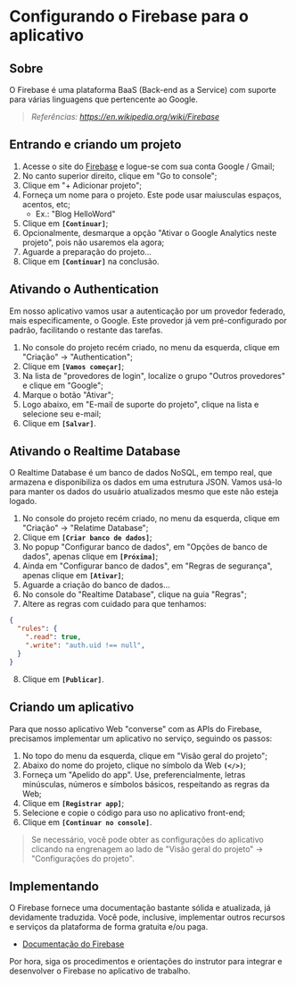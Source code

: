 
# Configurando o Firebase para o aplicativo

## Sobre
O Firebase é uma plataforma BaaS (Back-end as a Service) com suporte para várias linguagens que pertencente ao Google.

> *Referências: https://en.wikipedia.org/wiki/Firebase*

## Entrando e criando um projeto

1. Acesse o site do [Firebase](https://firebase.com) e logue-se com sua conta Google / Gmail;
2. No canto superior direito, clique em "Go to console";
3. Clique em "+ Adicionar projeto";
4. Forneça um nome para o projeto. Este pode usar maiusculas espaços, acentos, etc;
    - Ex.: "Blog HelloWord"
6. Clique em **`[Continuar]`**;
7. Opcionalmente, desmarque a opção "Ativar o Google Analytics neste projeto", pois não usaremos ela agora;
8. Aguarde a preparação do projeto...
9. Clique em **`[Continuar]`** na conclusão.

## Ativando o Authentication
Em nosso aplicativo vamos usar a autenticação por um provedor federado, mais especificamente, o Google. Este provedor já vem pré-configurado por padrão, facilitando o restante das tarefas.
1. No console do projeto recém criado, no menu da esquerda, clique em "Criação" → "Authentication";
2. Clique em **`[Vamos começar]`**;
3. Na lista de "provedores de login", localize o grupo "Outros provedores" e clique em "Google";
4. Marque o botão "Ativar";
5. Logo abaixo, em "E-mail de suporte do projeto", clique na lista e selecione seu e-mail;
6. Clique em **`[Salvar]`**.

## Ativando o Realtime Database
O Realtime Database é um banco de dados  NoSQL, em tempo real, que armazena e disponibiliza os dados em uma estrutura JSON. Vamos usá-lo para manter os dados do usuário atualizados mesmo que este não esteja logado.
1.  No console do projeto recém criado, no menu da esquerda, clique em "Criação" → "Relatime Database";
2. Clique em **`[Criar banco de dados]`**;
3. No popup "Configurar banco de dados", em "Opções de banco de dados", apenas clique em **`[Próxima]`**;
4. Ainda em "Configurar banco de dados", em "Regras de segurança", apenas clique em **`[Ativar]`**;
5. Aguarde a criação do banco de dados...
6. No console do "Realtime Database", clique na guia "Regras";
7. Altere as regras com cuidado para que tenhamos:
```JSON
{
  "rules": {
    ".read": true,
    ".write": "auth.uid !== null",
  }
}
```
8. Clique em **`[Publicar]`**.

## Criando um aplicativo
Para que nosso aplicativo Web "converse" com as APIs do Firebase, precisamos implementar um aplicativo no serviço, seguindo os passos:
1. No topo do menu da esquerda, clique em "Visão geral do projeto";
2. Abaixo do nome do projeto, clique no símbolo da Web **`(</>)`**;
3. Forneça um "Apelido do app". Use, preferencialmente, letras minúsculas, números e símbolos básicos, respeitando as regras da Web;
4. Clique em **`[Registrar app]`**;
5. Selecione e copie o código para uso no aplicativo front-end;
6. Clique em **`[Continuar no console]`**.

> Se necessário, você pode obter as configurações do aplicativo clicando na engrenagem ao lado de "Visão geral do projeto" → "Configurações do projeto".

## Implementando
O Firebase fornece uma documentação bastante sólida e atualizada, já devidamente traduzida. Você pode, inclusive, implementar outros recursos e serviços da plataforma de forma gratuita e/ou paga.

 - [Documentação do Firebase](https://firebase.google.com/docs/?hl=pt)

Por hora, siga os procedimentos e orientações do instrutor para integrar e desenvolver o Firebase no aplicativo de trabalho.
